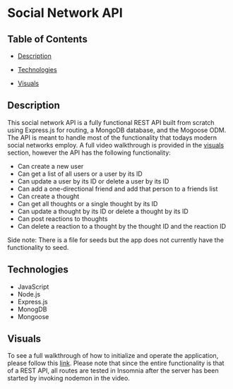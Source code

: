 # Social Network API

## Table of Contents

* [Description](#description)

* [Technologies](#technologies)

* [Visuals](#visuals)

## Description

This social network API is a fully functional REST API built from scratch using Express.js for routing, a MongoDB database, and the Mogoose ODM. The API is meant to handle most of the functionality that todays modern social networks employ. A full video walkthrough is provided in the [visuals](#visuals) section, however the API has the following functionality:

* Can create a new user
* Can get a list of all users or a user by its ID
* Can update a user by its ID or delete a user by its ID
* Can add a one-directional friend and add that person to a friends list
* Can create a thought
* Can get all thoughts or a single thought by its ID
* Can update a thought by its ID or delete a thought by its ID
* Can post reactions to thoughts 
* Can delete a reaction to a thought by the thought ID and the reaction ID

Side note: There is a file for seeds but the app does not currently have the functionality to seed.

## Technologies 

* JavaScript
* Node.js
* Express.js
* MonogDB
* Mongoose

## Visuals

To see a full walkthrough of how to initialize and operate the application, please follow this [link](https://drive.google.com/file/d/1pp1G6T3B3UDAieZWQ4R_VhJ1ixykCVhE/view?usp=sharing). Please note that since the entire functionality is that of a REST API, all routes are tested in Insomnia after the server has been started by invoking nodemon in the video.